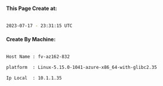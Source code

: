 
   
#### This Page Create at:

```bash

2023-07-17 - 23:31:15 UTC

```

#### Create By Machine:

```bash

Host Name : fv-az162-832

platform  : Linux-5.15.0-1041-azure-x86_64-with-glibc2.35

Ip Local  : 10.1.1.35

```

